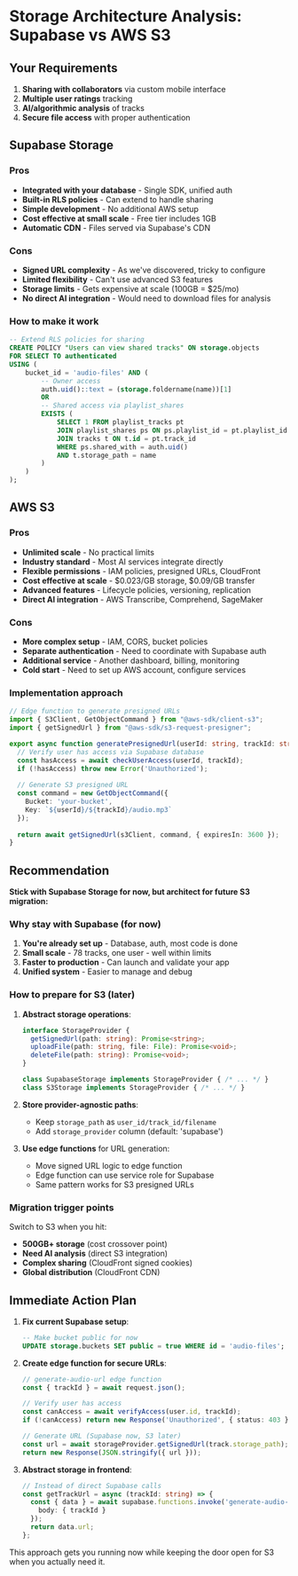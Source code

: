 # Storage Architecture Analysis: Supabase vs AWS S3

## Your Requirements
1. **Sharing with collaborators** via custom mobile interface
2. **Multiple user ratings** tracking
3. **AI/algorithmic analysis** of tracks
4. **Secure file access** with proper authentication

## Supabase Storage

### Pros
- **Integrated with your database** - Single SDK, unified auth
- **Built-in RLS policies** - Can extend to handle sharing
- **Simple development** - No additional AWS setup
- **Cost effective at small scale** - Free tier includes 1GB
- **Automatic CDN** - Files served via Supabase's CDN

### Cons
- **Signed URL complexity** - As we've discovered, tricky to configure
- **Limited flexibility** - Can't use advanced S3 features
- **Storage limits** - Gets expensive at scale (100GB = $25/mo)
- **No direct AI integration** - Would need to download files for analysis

### How to make it work
```sql
-- Extend RLS policies for sharing
CREATE POLICY "Users can view shared tracks" ON storage.objects
FOR SELECT TO authenticated
USING (
    bucket_id = 'audio-files' AND (
        -- Owner access
        auth.uid()::text = (storage.foldername(name))[1]
        OR
        -- Shared access via playlist_shares
        EXISTS (
            SELECT 1 FROM playlist_tracks pt
            JOIN playlist_shares ps ON ps.playlist_id = pt.playlist_id
            JOIN tracks t ON t.id = pt.track_id
            WHERE ps.shared_with = auth.uid()
            AND t.storage_path = name
        )
    )
);
```

## AWS S3

### Pros
- **Unlimited scale** - No practical limits
- **Industry standard** - Most AI services integrate directly
- **Flexible permissions** - IAM policies, presigned URLs, CloudFront
- **Cost effective at scale** - $0.023/GB storage, $0.09/GB transfer
- **Advanced features** - Lifecycle policies, versioning, replication
- **Direct AI integration** - AWS Transcribe, Comprehend, SageMaker

### Cons
- **More complex setup** - IAM, CORS, bucket policies
- **Separate authentication** - Need to coordinate with Supabase auth
- **Additional service** - Another dashboard, billing, monitoring
- **Cold start** - Need to set up AWS account, configure services

### Implementation approach
```typescript
// Edge function to generate presigned URLs
import { S3Client, GetObjectCommand } from "@aws-sdk/client-s3";
import { getSignedUrl } from "@aws-sdk/s3-request-presigner";

export async function generatePresignedUrl(userId: string, trackId: string) {
  // Verify user has access via Supabase database
  const hasAccess = await checkUserAccess(userId, trackId);
  if (!hasAccess) throw new Error('Unauthorized');
  
  // Generate S3 presigned URL
  const command = new GetObjectCommand({
    Bucket: 'your-bucket',
    Key: `${userId}/${trackId}/audio.mp3`
  });
  
  return await getSignedUrl(s3Client, command, { expiresIn: 3600 });
}
```

## Recommendation

**Stick with Supabase Storage for now, but architect for future S3 migration:**

### Why stay with Supabase (for now)
1. **You're already set up** - Database, auth, most code is done
2. **Small scale** - 78 tracks, one user - well within limits
3. **Faster to production** - Can launch and validate your app
4. **Unified system** - Easier to manage and debug

### How to prepare for S3 (later)
1. **Abstract storage operations**:
   ```typescript
   interface StorageProvider {
     getSignedUrl(path: string): Promise<string>;
     uploadFile(path: string, file: File): Promise<void>;
     deleteFile(path: string): Promise<void>;
   }
   
   class SupabaseStorage implements StorageProvider { /* ... */ }
   class S3Storage implements StorageProvider { /* ... */ }
   ```

2. **Store provider-agnostic paths**:
   - Keep `storage_path` as `user_id/track_id/filename`
   - Add `storage_provider` column (default: 'supabase')

3. **Use edge functions** for URL generation:
   - Move signed URL logic to edge function
   - Edge function can use service role for Supabase
   - Same pattern works for S3 presigned URLs

### Migration trigger points
Switch to S3 when you hit:
- **500GB+ storage** (cost crossover point)
- **Need AI analysis** (direct S3 integration)
- **Complex sharing** (CloudFront signed cookies)
- **Global distribution** (CloudFront CDN)

## Immediate Action Plan

1. **Fix current Supabase setup**:
   ```sql
   -- Make bucket public for now
   UPDATE storage.buckets SET public = true WHERE id = 'audio-files';
   ```

2. **Create edge function for secure URLs**:
   ```typescript
   // generate-audio-url edge function
   const { trackId } = await request.json();
   
   // Verify user has access
   const canAccess = await verifyAccess(user.id, trackId);
   if (!canAccess) return new Response('Unauthorized', { status: 403 });
   
   // Generate URL (Supabase now, S3 later)
   const url = await storageProvider.getSignedUrl(track.storage_path);
   return new Response(JSON.stringify({ url }));
   ```

3. **Abstract storage in frontend**:
   ```typescript
   // Instead of direct Supabase calls
   const getTrackUrl = async (trackId: string) => {
     const { data } = await supabase.functions.invoke('generate-audio-url', {
       body: { trackId }
     });
     return data.url;
   };
   ```

This approach gets you running now while keeping the door open for S3 when you actually need it.